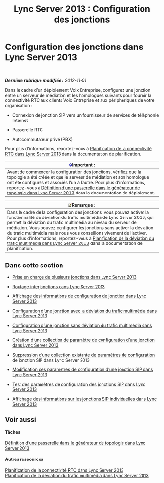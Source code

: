 ﻿---
title: 'Lync Server 2013 : Configuration des jonctions'
TOCTitle: Configuration des jonctions
ms:assetid: 0c339511-a185-484e-94f0-dbe918b7e48a
ms:mtpsurl: https://technet.microsoft.com/fr-fr/library/Gg398170(v=OCS.15)
ms:contentKeyID: 49296228
ms.date: 05/20/2016
mtps_version: v=OCS.15
ms.translationtype: HT
---

# Configuration des jonctions dans Lync Server 2013

 

_**Dernière rubrique modifiée :** 2012-11-01_

Dans le cadre d’un déploiement Voix Entreprise, configurez une jonction entre un serveur de médiation et les homologues suivants pour fournir la connectivité RTC aux clients Voix Entreprise et aux périphériques de votre organisation :

  - Connexion de jonction SIP vers un fournisseur de services de téléphonie Internet

  - Passerelle RTC

  - Autocommutateur privé (PBX)

Pour plus d’informations, reportez-vous à [Planification de la connectivité RTC dans Lync Server 2013](lync-server-2013-planning-for-pstn-connectivity.md) dans la documentation de planification.

<table>
<thead>
<tr class="header">
<th><img src="images/Gg425917.important(OCS.15).gif" title="important" alt="important" />Important :</th>
</tr>
</thead>
<tbody>
<tr class="odd">
<td>Avant de commencer la configuration des jonctions, vérifiez que la topologie a été créée et que le serveur de médiation et son homologue ont été configurés et associés l’un à l’autre. Pour plus d’informations, reportez-vous à <a href="lync-server-2013-define-a-gateway-in-topology-builder.md">Définition d’une passerelle dans le générateur de topologie dans Lync Server 2013</a> dans la documentation de déploiement.</td>
</tr>
</tbody>
</table>


<table>
<thead>
<tr class="header">
<th><img src="images/Gg398920.note(OCS.15).gif" title="note" alt="note" />Remarque :</th>
</tr>
</thead>
<tbody>
<tr class="odd">
<td>Dans le cadre de la configuration des jonctions, vous pouvez activer la fonctionnalité de déviation du trafic multimédia de Lync Server 2013, qui permet la déviation du trafic multimédia au niveau du serveur de médiation. Vous pouvez configurer les jonctions sans activer la déviation du trafic multimédia mais nous vous conseillons vivement de l’activer. Pour plus d’informations, reportez-vous à <a href="lync-server-2013-planning-for-media-bypass.md">Planification de la déviation du trafic multimédia dans Lync Server 2013</a> dans la documentation de planification.</td>
</tr>
</tbody>
</table>


## Dans cette section

  - [Prise en charge de plusieurs jonctions dans Lync Server 2013](lync-server-2013-multiple-trunk-support.md)

  - [Routage interjonctions dans Lync Server 2013](lync-server-2013-inter-trunk-routing.md)

  - [Affichage des informations de configuration de jonction dans Lync Server 2013](lync-server-2013-view-trunk-configuration-information.md)

  - [Configuration d’une jonction avec la déviation du trafic multimédia dans Lync Server 2013](lync-server-2013-configure-a-trunk-with-media-bypass.md)

  - [Configuration d’une jonction sans déviation du trafic multimédia dans Lync Server 2013](lync-server-2013-configure-a-trunk-without-media-bypass.md)

  - [Création d’une collection de paramètre de configuration d’une jonction dans Lync Server 2013](lync-server-2013-create-a-new-collection-of-trunk-configuration-settings.md)

  - [Suppression d’une collection existante de paramètres de configuration de jonction SIP dans Lync Server 2013](lync-server-2013-delete-an-existing-collection-of-sip-trunk-configuration-settings.md)

  - [Modification des paramètres de configuration d’une jonction SIP dans Lync Server 2013](lync-server-2013-modify-sip-trunk-configuration-settings.md)

  - [Test des paramètres de configuration des jonctions SIP dans Lync Server 2013](lync-server-2013-test-sip-trunk-configuration-settings.md)

  - [Affichage des informations sur les jonctions SIP individuelles dans Lync Server 2013](lync-server-2013-view-information-about-individual-sip-trunks.md)

## Voir aussi

#### Tâches

[Définition d’une passerelle dans le générateur de topologie dans Lync Server 2013](lync-server-2013-define-a-gateway-in-topology-builder.md)  

#### Autres ressources

[Planification de la connectivité RTC dans Lync Server 2013](lync-server-2013-planning-for-pstn-connectivity.md)  
[Planification de la déviation du trafic multimédia dans Lync Server 2013](lync-server-2013-planning-for-media-bypass.md)

